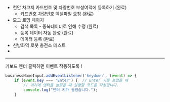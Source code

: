 - 천안 차고지 카드번호 및 차량번호 보성여객에 등록하기 (완료)
	- 카드번호 차량번호 엑셀파일 요청 (완료)
- 모그 로밍 페이지
	- 검색 목록 - 중복데이터로 인해 수정 (완료)
	- 등록 데이터 자동 완성 (완료)
	- 데이터 등록 (완료)
- 신방화역 로봇 충전소 테스트
- 
----
키보드 엔터 클릭하면 이벤트 작동하도록 !

```js
businessNameInput.addEventListener('keydown', (event) => {  
    if (event.key === 'Enter') {  // Enter 키를 눌렀을 때  
        // 여기에 엔터를 눌렀을 때 실행할 코드를 작성합니다.  
        console.log("엔터 키가 눌렸습니다.");  
    }
```


